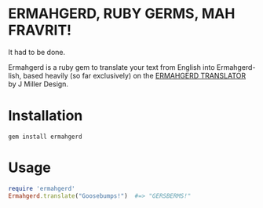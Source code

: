 # ERMAHGERD, RUBY GERMS, MAH FRAVRIT!

It had to be done.

Ermahgerd is a ruby gem to translate your text from English into
Ermahgerd-lish, based heavily (so far exclusively) on the [ERMAHGERD
TRANSLATOR](http://ermahgerd.jmillerdesign.com) by J Miller Design.

# Installation

```
gem install ermahgerd
```

# Usage

```ruby
require 'ermahgerd'
Ermahgerd.translate("Goosebumps!")  #=> "GERSBERMS!"
```
